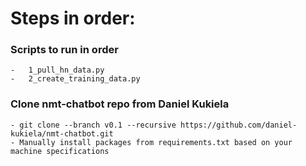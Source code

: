 # Steps in order:

### Scripts to run in order
    -   1_pull_hn_data.py 
    -   2_create_training_data.py

### Clone nmt-chatbot repo from Daniel Kukiela
    - git clone --branch v0.1 --recursive https://github.com/daniel-kukiela/nmt-chatbot.git
    - Manually install packages from requirements.txt based on your machine specifications    

